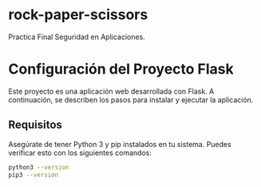 # rock-paper-scissors
Practica Final Seguridad en Aplicaciones.
# Configuración del Proyecto Flask

Este proyecto es una aplicación web desarrollada con Flask. A continuación, se describen los pasos para instalar y ejecutar la aplicación.

## Requisitos

Asegúrate de tener Python 3 y pip instalados en tu sistema. Puedes verificar esto con los siguientes comandos:

```bash
python3 --version
pip3 --version
